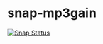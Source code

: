 # snap-mp3gain

[![Snap Status](https://build.snapcraft.io/badge/dodeco/snap-mp3gain.svg)](https://build.snapcraft.io/user/dodeco/snap-mp3gain)